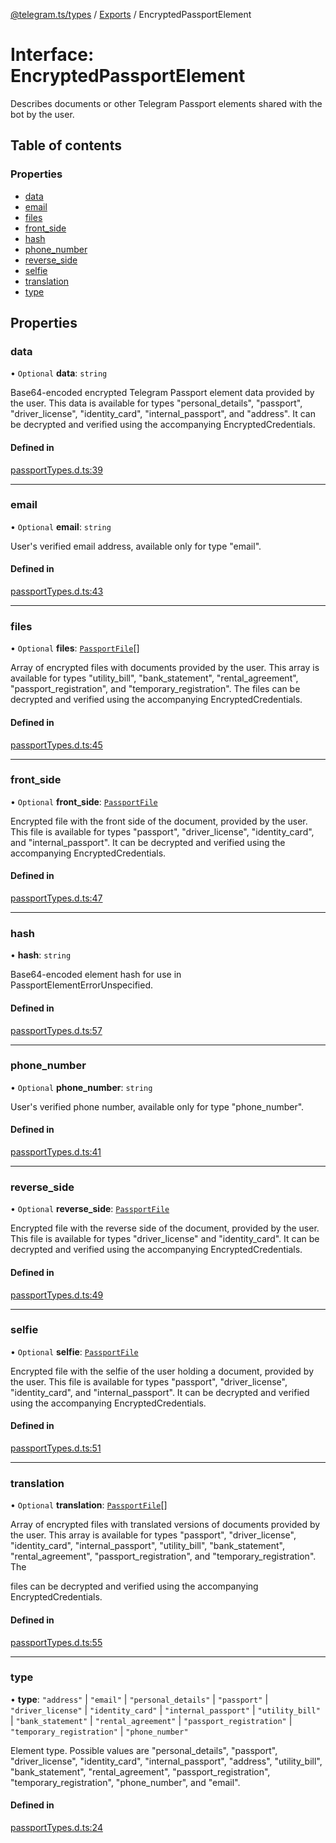 [@telegram.ts/types](../README.md) / [Exports](../modules.md) / EncryptedPassportElement

# Interface: EncryptedPassportElement

Describes documents or other Telegram Passport elements shared with the bot by the user.

## Table of contents

### Properties

- [data](EncryptedPassportElement.md#data)
- [email](EncryptedPassportElement.md#email)
- [files](EncryptedPassportElement.md#files)
- [front\_side](EncryptedPassportElement.md#front_side)
- [hash](EncryptedPassportElement.md#hash)
- [phone\_number](EncryptedPassportElement.md#phone_number)
- [reverse\_side](EncryptedPassportElement.md#reverse_side)
- [selfie](EncryptedPassportElement.md#selfie)
- [translation](EncryptedPassportElement.md#translation)
- [type](EncryptedPassportElement.md#type)

## Properties

### data

• `Optional` **data**: `string`

Base64-encoded encrypted Telegram Passport element data provided by the user. This data is available for types "personal_details", "passport", "driver_license", "identity_card", "internal_passport", and "address". It can be decrypted and verified using the accompanying EncryptedCredentials.

#### Defined in

[passportTypes.d.ts:39](https://github.com/telegramsjs/types/blob/d08200f/src/passportTypes.d.ts#L39)

___

### email

• `Optional` **email**: `string`

User's verified email address, available only for type "email".

#### Defined in

[passportTypes.d.ts:43](https://github.com/telegramsjs/types/blob/d08200f/src/passportTypes.d.ts#L43)

___

### files

• `Optional` **files**: [`PassportFile`](PassportFile.md)[]

Array of encrypted files with documents provided by the user. This array is available for types "utility_bill", "bank_statement", "rental_agreement", "passport_registration", and "temporary_registration". The files can be decrypted and verified using the accompanying EncryptedCredentials.

#### Defined in

[passportTypes.d.ts:45](https://github.com/telegramsjs/types/blob/d08200f/src/passportTypes.d.ts#L45)

___

### front\_side

• `Optional` **front\_side**: [`PassportFile`](PassportFile.md)

Encrypted file with the front side of the document, provided by the user. This file is available for types "passport", "driver_license", "identity_card", and "internal_passport". It can be decrypted and verified using the accompanying EncryptedCredentials.

#### Defined in

[passportTypes.d.ts:47](https://github.com/telegramsjs/types/blob/d08200f/src/passportTypes.d.ts#L47)

___

### hash

• **hash**: `string`

Base64-encoded element hash for use in PassportElementErrorUnspecified.

#### Defined in

[passportTypes.d.ts:57](https://github.com/telegramsjs/types/blob/d08200f/src/passportTypes.d.ts#L57)

___

### phone\_number

• `Optional` **phone\_number**: `string`

User's verified phone number, available only for type "phone_number".

#### Defined in

[passportTypes.d.ts:41](https://github.com/telegramsjs/types/blob/d08200f/src/passportTypes.d.ts#L41)

___

### reverse\_side

• `Optional` **reverse\_side**: [`PassportFile`](PassportFile.md)

Encrypted file with the reverse side of the document, provided by the user. This file is available for types "driver_license" and "identity_card". It can be decrypted and verified using the accompanying EncryptedCredentials.

#### Defined in

[passportTypes.d.ts:49](https://github.com/telegramsjs/types/blob/d08200f/src/passportTypes.d.ts#L49)

___

### selfie

• `Optional` **selfie**: [`PassportFile`](PassportFile.md)

Encrypted file with the selfie of the user holding a document, provided by the user. This file is available for types "passport", "driver_license", "identity_card", and "internal_passport". It can be decrypted and verified using the accompanying EncryptedCredentials.

#### Defined in

[passportTypes.d.ts:51](https://github.com/telegramsjs/types/blob/d08200f/src/passportTypes.d.ts#L51)

___

### translation

• `Optional` **translation**: [`PassportFile`](PassportFile.md)[]

Array of encrypted files with translated versions of documents provided by the user. This array is available for types "passport", "driver_license", "identity_card", "internal_passport", "utility_bill", "bank_statement", "rental_agreement", "passport_registration", and "temporary_registration". The

files can be decrypted and verified using the accompanying EncryptedCredentials.

#### Defined in

[passportTypes.d.ts:55](https://github.com/telegramsjs/types/blob/d08200f/src/passportTypes.d.ts#L55)

___

### type

• **type**: ``"address"`` \| ``"email"`` \| ``"personal_details"`` \| ``"passport"`` \| ``"driver_license"`` \| ``"identity_card"`` \| ``"internal_passport"`` \| ``"utility_bill"`` \| ``"bank_statement"`` \| ``"rental_agreement"`` \| ``"passport_registration"`` \| ``"temporary_registration"`` \| ``"phone_number"``

Element type. Possible values are "personal_details", "passport", "driver_license", "identity_card", "internal_passport", "address", "utility_bill", "bank_statement", "rental_agreement", "passport_registration", "temporary_registration", "phone_number", and "email".

#### Defined in

[passportTypes.d.ts:24](https://github.com/telegramsjs/types/blob/d08200f/src/passportTypes.d.ts#L24)
